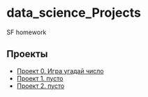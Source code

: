 # data_science_Projects
SF homework
## Проекты
* [Проект 0. Игра угадай число](https://github.com/BloodFlame13/sf_data_science/tree/main/Project_0)
* [Проект 1. пусто]()
* [Проект 2. пусто]()